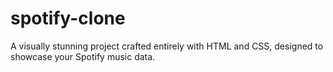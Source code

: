 # spotify-clone
A visually stunning project crafted entirely with HTML and CSS, designed to showcase your Spotify music data.
